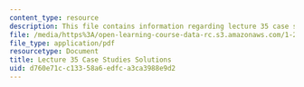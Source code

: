 ```yaml
---
content_type: resource
description: This file contains information regarding lecture 35 case study solutions.
file: /media/https%3A/open-learning-course-data-rc.s3.amazonaws.com/1-264j-database-internet-and-systems-integration-technologies-fall-2013/d760e71cc13358a6edfca3ca3988e9d2_MIT1_264JF13_L35_case_sol.pdf
file_type: application/pdf
resourcetype: Document
title: Lecture 35 Case Studies Solutions
uid: d760e71c-c133-58a6-edfc-a3ca3988e9d2
---
```

